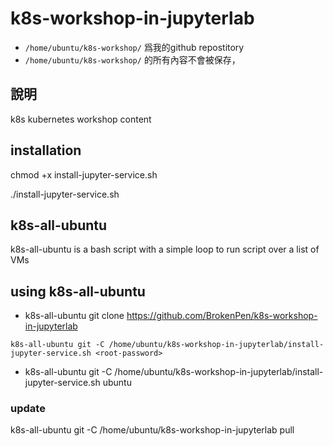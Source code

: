 # k8s-workshop-in-jupyterlab

- `/home/ubuntu/k8s-workshop/` 爲我的github repostitory 
- `/home/ubuntu/k8s-workshop/` 的所有內容不會被保存，

## 說明

k8s kubernetes workshop content

## installation 

chmod +x install-jupyter-service.sh

./install-jupyter-service.sh <your-root-account-password>

## k8s-all-ubuntu
    
k8s-all-ubuntu is a bash script with a simple loop to run script over a list of VMs
    
## using k8s-all-ubuntu
 
- k8s-all-ubuntu git clone https://github.com/BrokenPen/k8s-workshop-in-jupyterlab

`k8s-all-ubuntu git -C /home/ubuntu/k8s-workshop-in-jupyterlab/install-jupyter-service.sh <root-password>`
- k8s-all-ubuntu git -C /home/ubuntu/k8s-workshop-in-jupyterlab/install-jupyter-service.sh ubuntu
    
### update 
k8s-all-ubuntu git -C /home/ubuntu/k8s-workshop-in-jupyterlab pull
